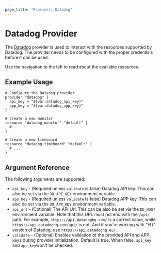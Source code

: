 ```yaml
---
page_title: "Provider: Datadog"
---
```


# Datadog Provider

The [Datadog](https://www.datadoghq.com) provider is used to interact with the
resources supported by Datadog. The provider needs to be configured
with the proper credentials before it can be used.

Use the navigation to the left to read about the available resources.

## Example Usage

```hcl
# Configure the Datadog provider
provider "datadog" {
  api_key = "${var.datadog_api_key}"
  app_key = "${var.datadog_app_key}"
}

# Create a new monitor
resource "datadog_monitor" "default" {
  # ...
}

# Create a new timeboard
resource "datadog_timeboard" "default" {
  # ...
}
```

## Argument Reference

The following arguments are supported:

- `api_key` - (Required unless `validate` is false) Datadog API key. This can also be set via the `DD_API_KEY` environment variable.
- `app_key` - (Required unless `validate` is false) Datadog APP key. This can also be set via the `DD_APP_KEY` environment variable.
- `api_url` - (Optional) The API Url. This can be also be set via the `DD_HOST` environment variable. Note that this URL must not end with the `/api/` path. For example, `https://api.datadoghq.com/` is a correct value, while `https://api.datadoghq.com/api/` is not. And if you're working with "EU" version of Datadog, use `https://api.datadoghq.eu/`.
- `validate` - (Optional) Enables validation of the provided API and APP keys during provider initialization. Default is true. When false, `api_key` and `app_key`won't be checked.
